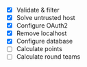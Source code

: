- [x] Validate & filter
- [x] Solve untrusted host
- [x] Configure OAuth2
- [x] Remove localhost
- [x] Configure database
- [ ] Calculate points
- [ ] Calculate round teams
